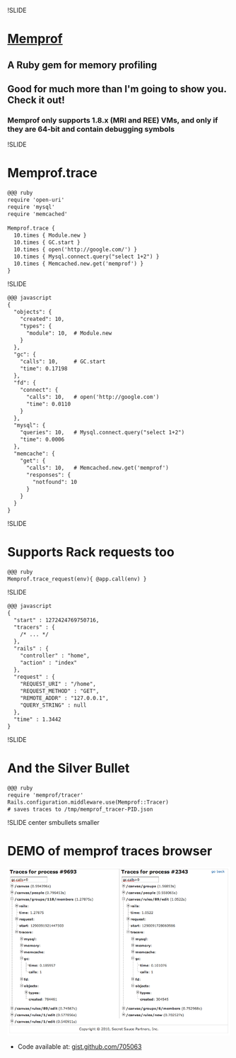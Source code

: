 !SLIDE 
# [Memprof](https://github.com/ice799/memprof)

## A Ruby gem for memory profiling
## Good for much more than I'm going to show you. Check it out!

### Memprof only supports 1.8.x (MRI and REE) VMs, and only if they are 64-bit and contain debugging symbols

!SLIDE
# Memprof.trace

    @@@ ruby
    require 'open-uri'
    require 'mysql'
    require 'memcached'

    Memprof.trace {
      10.times { Module.new }
      10.times { GC.start }
      10.times { open('http://google.com/') }
      10.times { Mysql.connect.query("select 1+2") }
      10.times { Memcached.new.get('memprof') }
    }

!SLIDE

    @@@ javascript
    {
      "objects": {
        "created": 10,
        "types": {
          "module": 10,  # Module.new
        }
      },
      "gc": {
        "calls": 10,     # GC.start
        "time": 0.17198
      },
      "fd": {
        "connect": {
          "calls": 10,   # open('http://google.com')
          "time": 0.0110
        }
      },
      "mysql": {
        "queries": 10,   # Mysql.connect.query("select 1+2")
        "time": 0.0006
      },
      "memcache": {
        "get": {
          "calls": 10,   # Memcached.new.get('memprof')
          "responses": {
            "notfound": 10
          }
        }
      }
    }

!SLIDE
# Supports Rack requests too

    @@@ ruby
    Memprof.trace_request(env){ @app.call(env) }

!SLIDE

    @@@ javascript
    {
      "start" : 1272424769750716,
      "tracers" : {
        /* ... */
      },
      "rails" : {
        "controller" : "home",
        "action" : "index"
      },
      "request" : {
        "REQUEST_URI" : "/home",
        "REQUEST_METHOD" : "GET",
        "REMOTE_ADDR" : "127.0.0.1",
        "QUERY_STRING" : null
      },
      "time" : 1.3442
    }

!SLIDE
# And the Silver Bullet

    @@@ ruby
    require 'memprof/tracer'
    Rails.configuration.middleware.use(Memprof::Tracer)
    # saves traces to /tmp/memprof_tracer-PID.json

!SLIDE center smbullets smaller
# DEMO of memprof traces browser

![Traces of DTM](traces.png)

* Code available at: [gist.github.com/705063](https://gist.github.com/705063)
